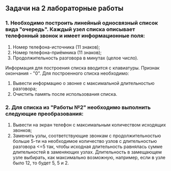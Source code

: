 ## Задачи на 2 лабораторные работы
### 1. Необходимо построить линейный односвязный список вида "очередь". Каждый узел списка описывает телефонный звонок и имеет информационные поля:
  1. Номер телефона-источника (11 знаков);
  2. Номер телефона-приёмника (11 знаков);
  3. Продолжительность разговора в минутах (целое число).

Информация для построения списка вводится с клавиатуры. Признак окончания - "0". Для построенного списка необходимо:
  1. Вывести информацию о звонке с максимальной длительностью разговора;
  2. Очистить память после использования списка.
  
### 2. Для списка из "Работы №2" необходимо выполнить следующие преобразования:
  1. Вывести на экран телефон с максимальным количеством исходящих звонков;
  2. Заменить узлы, соответствующие звонкам с продолжительностью больше 5-ти на необходимое количество узлов с длительностью разговора <=5 так, чтобы исходная длительность равнялась сумме длительностей в заменяющих узлах. Длительность в замещающем узле выбирать, как максимально возможную, например, если в узле было 12, то будет 5, 5 и 2.

